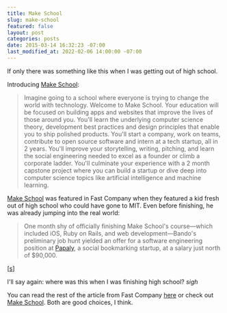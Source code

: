 ```yaml
---
title: Make School
slug: make-school
featured: false
layout: post
categories: posts
date: 2015-03-14 16:32:23 -07:00
last_modified_at: 2022-02-06 14:00:00 -07:00
---
```


If only there was something like this when I was getting out of high school.

Introducing [Make School](https://www.makeschool.com):

>  Imagine going to a school where everyone is trying to change the world with technology. Welcome to Make School. Your education will be focused on building apps and websites that improve the lives of those around you. You'll learn the underlying computer science theory, development best practices and design principles that enable you to ship polished products.
> You'll start a company, work on teams, contribute to open source software and intern at a tech startup, all in 2 years. You'll improve your storytelling, writing, pitching, and learn the social engineering needed to excel as a founder or climb a corporate ladder. You'll culminate your experience with a 2 month capstone project where you can build a startup or dive deep into computer science topics like artificial intelligence and machine learning.

[Make School](https://www.makeschool.com) was featured in Fast Company when they featured a kid fresh out of high school who could have gone to MIT. Even before finishing, he was already jumping into the real world:

> One month shy of officially finishing Make School's course—which included iOS, Ruby on Rails, and web development—Bando's preliminary job hunt yielded an offer for a software engineering position at [Papaly](https://papaly.com/), a social bookmarking startup, at a salary just north of $90,000.

[[s](http://www.fastcompany.com/3043275/my-creative-life/how-one-high-school-grad-studied-computer-science-debt-free-and-nabbed-a-90?partner=rss)]

I'll say again: where was this when I was finishing high school? _sigh_

You can read the rest of the article from Fast Company [here](http://www.fastcompany.com/3043275/my-creative-life/how-one-high-school-grad-studied-computer-science-debt-free-and-nabbed-a-90?partner=rss) or check out [Make School](https://www.makeschool.com). Both are good choices, I think.

